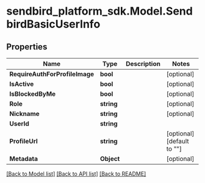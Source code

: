 
# sendbird_platform_sdk.Model.SendbirdBasicUserInfo

## Properties

Name | Type | Description | Notes
------------ | ------------- | ------------- | -------------
**RequireAuthForProfileImage** | **bool** |  | [optional] 
**IsActive** | **bool** |  | [optional] 
**IsBlockedByMe** | **bool** |  | [optional] 
**Role** | **string** |  | [optional] 
**Nickname** | **string** |  | [optional] 
**UserId** | **string** |  | 
**ProfileUrl** | **string** |  | [optional] [default to ""]
**Metadata** | **Object** |  | [optional] 

[[Back to Model list]](../README.md#documentation-for-models)
[[Back to API list]](../README.md#documentation-for-api-endpoints)
[[Back to README]](../README.md)

